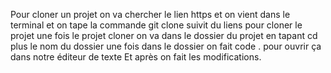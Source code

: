 Pour cloner un projet on va chercher le lien https et on vient 
dans le terminal et on tape la commande git clone suivit du liens pour cloner le projet
une fois le projet cloner on va dans le dossier du projet en tapant cd plus le nom du dossier 
une fois dans le dossier on fait code . pour ouvrir ça dans notre éditeur de texte
Et après on fait les modifications.
